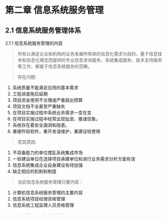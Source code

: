 # 第二章 信息系统服务管理
## 2.1 信息系统服务管理体系
2.1.1 信息系统服务管理的内容

> 所有以满足企业和机构的业务发展所带来的信息化需求为目的，基于信息技术和信息化理念而提供的专业信息咨询服务、系统集成服务、技术支持服务等工作，都属于信息系统服务的范畴。

> 存在问题:
1. 系统质量不能满足应用的基本需求
2. 工程进度拖后延期
3. 项目资金使用不合理或严重超出预算
4. 项目文档不全甚至严重缺失
5. 在项目实施过程中系统业务需求一变在变
6. 在项目实施过程中经常出现扯皮、推诿现象。
7. 系统存在着安全漏洞和隐患。
8. 重硬件轻软件，重开发请维护，重建设轻使用

> 究其原因:
1. 不具备能力的单位搅乱系统集成市场
2. 一些建设单位在选择项目承建单位和进行业务需求分析方面有误
3. 信息系统集成企业自身建设有待加强
4. 缺乏相应的机制和制度

> 当前信息系统服务管理只要内容：
1. 计算机信息系统服务管理的主要内容
2. 信息系统项目经理资格管理
3. 信息系统工程监理人员资格管理

2.1.2 信息系统服务管理的推进
1. 实施计算机信息系统集成资质管理制度
2. 推行项目经理制度
3. 推行信息系统工程监理制度

## 2.2 信息系统集成资质管理
2.2.1 信息系统集成管理的必要性和意义

> 必要性：
1. 用户在选择集成商缺少依据和标准
2. 国家信息系统工程建设要求参与竞标的企业有资质和业绩，而当时还没有给企业确认资质等级
3. 少数不具备城建信息系统工程能力的单位甚至个人，搅乱市场秩序

> 资质认证意义：
1. 有利于用户选择项目承建单位
2. 有利于系统集成企业展示自身实力，参与市场竞争；按照等级条件，加强自身建设
3. 有利于规范信息系统集成市场
4. 有利于保证信息系统工程质量

2.2.2 信息系统集成资质管理办法
1. 管理原则
2. 管理体系(资质评审和审批、年度监督、升级、降级、取消以及其他相关内容)
3. 资质评定

> 资质评审:
1. 评审申请
2. 评审申请的受理和资料审查
3. 对申请单位进行现场审查
4. 出具评审报告

> 资质审批：
1. 审批申请
2. 审批

2.2.3 信息系统资质等级条件
1. 综合条件
    1. 注册资金数目
    2. 经济运行状况
    3. 企业信誉度
2. 业绩
3. 管理能力
    1. 质量管理体系
    2. 客户服务管理
4. 技术实力
    1. 业务领域
    2. 软件开发能力
5. 人才实力

## 2.3 信息系统工程监理

**实施信息系统工程监理的意义**
1. 信息系统工程监理可以帮助业主单位更合理的保证工程的质量、进度、投资，并合理，客观的处理好它们之间的关系。
2. 监理可以合理地协调业主单位和建设单位之间的关系，其实这也是监理的一项主要工作。
3. 信息系统工程监理可以有助于第三方的专业化服务功能

**信息系统工程监理的相关概念**
1. 信息系统工程-新建、升级、改造
    1. 信息网络系统
    2. 信息资源系统
    3. 信息应用系统
2. 信息系统工程监理
3. 信息系统工程监理单位
4. 信息系统工程监理人员

> 监理内容:
1. 四控
    1. 信息系统工程质量控制
    2. 信息系统工程进度控制
    3. 信息系统工程投资控制
    4. 信息系统工程变更控制
2. 三管
    1. 信息系统工程合同管理
    2. 信息系统工程信息管理
    3. 信息系统工程安全管理
3. 一协调<br>
    在信息系统工程实施过程中协调有关单位及人员间的工作关系

**信息系统工程监理事业的发展进程**
1. 我国监理背景
2. 我国监理发展历程

**信息系统工程监理与信息集成**

> 信息系统工程：信息化工程建设中的信息网络系统、信息资源系统、信息应用系统的新建、升级、改造工程。

> 信息系统集成对信息系统工程进行总体策划、设计、开发、实施、服务及保障的公车。

> 信息系统工程特点:
1. 科学技术含量高
2. 风险大
3. 设计与工程实施的紧密结合
4. 信息系统工程隐蔽性与现场的不确定性。
5. 信息安全特性
6. 信息系统工程涉及许多与知识产权保护相关的问题

> 以质量为中心的信息系统工程控制管理工作是由三方—— 建设单位（主建方）集成单位（承建单位）和监理单位——分工合作实施的。这三方的能力和水平都会直接影响到信息系统工程的质量、进度、成本等方面。三 方的最终目标是一致的，那就是高质量地完成 项目，因此，质量控制任务也应该由建设单位、承建单位和监理单位共同完成，三方都应该建立各自的质量保证体系，而整个项目 的质量控制过程也就包括建设单位的质量控制过程、承建单位的质量控制过程和监理的质量控制过程。
